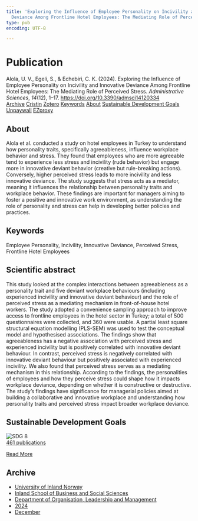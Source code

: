 ```yaml
---
title: 'Exploring the Influence of Employee Personality on Incivility and Innovative
  Deviance Among Frontline Hotel Employees: The Mediating Role of Perceived Stress'
type: pub
encoding: UTF-8

---
```

<h1>Publication</h1>
<article id="csl-bib-container-S2UMNITK" class="csl-bib-container">
  <div class="csl-bib-body"> <div class="csl-entry">Alola, U. V., Egeli, S., &#38; Echebiri, C. K. (2024). Exploring the Influence of Employee Personality on Incivility and Innovative Deviance Among Frontline Hotel Employees: The Mediating Role of Perceived Stress. <i>Administrative Sciences</i>, <i>14</i>(12), 1–17. <a href="https://doi.org/10.3390/admsci14120334">https://doi.org/10.3390/admsci14120334</a></div> </div>
  <div class="csl-bib-buttons">
    <a href="#taxonomy-article-S2UMNITK" alt="archive" class="csl-bib-button">Archive</a>
    <a href="https://app.cristin.no/results/show.jsf?id=2331726" alt="Cristin" class="csl-bib-button">Cristin</a>
    <a href="http://zotero.org/groups/5881554/items/S2UMNITK" alt="Zotero" class="csl-bib-button">Zotero</a>
    <a href="#keywords-article-S2UMNITK" alt="keywords" class="csl-bib-button">Keywords</a>
    <a href="#about-article-S2UMNITK" alt="about_pub" class="csl-bib-button">About</a>
    <a href="#sdg-article-S2UMNITK" alt="sdg" class="csl-bib-button">Sustainable Development Goals</a>
    <a href="https://doi.org/10.3390/admsci14120334" alt="Unpaywall" class="csl-bib-button">Unpaywall</a>
    <a href="https://doi.org/10.3390/admsci14120334" alt="EZproxy" class="csl-bib-button">EZproxy</a>
  </div>
  <div id="csl-bib-meta-container-S2UMNITK"></div>
</article>
<div id="csl-bib-meta-S2UMNITK" class="csl-bib-meta">
  <article id="about-article-S2UMNITK" class="about_pub-article">
    <h1>About</h1>
    Alola et al. conducted a study on hotel employees in Turkey to understand how personality traits, specifically agreeableness, influence workplace behavior and stress. They found that employees who are more agreeable tend to experience less stress and incivility (rude behavior) but engage more in innovative deviant behavior (creative but rule-breaking actions). Conversely, higher perceived stress leads to more incivility and less innovative deviance. The study suggests that stress acts as a mediator, meaning it influences the relationship between personality traits and workplace behavior. These findings are important for managers aiming to foster a positive and innovative work environment, as understanding the role of personality and stress can help in developing better policies and practices.
  </article>
  <article id="keywords-article-S2UMNITK" class="keywords-article">
    <h1>Keywords</h1>
    Employee Personality, Incivility, Innovative Deviance, Perceived Stress, Frontline Hotel Employees
  </article>
  <article id="abstract-article-S2UMNITK" class="abstract-article">
    <h1>Scientific abstract</h1>
    This study looked at the complex interactions between agreeableness as a personality trait and five deviant workplace behaviours (including experienced incivility and innovative deviant behaviour) and the role of perceived stress as a mediating mechanism in front-of-house hotel workers. The study adopted a convenience sampling approach to improve access to frontline employees in the hotel sector in Turkey; a total of 500 questionnaires were collected, and 360 were usable. A partial least square structural equation modelling (PLS-SEM) was used to test the conceptual model and hypothesised associations. The findings show that agreeableness has a negative association with perceived stress and experienced incivility but is positively correlated with innovative deviant behaviour. In contrast, perceived stress is negatively correlated with innovative deviant behaviour but positively associated with experienced incivility. We also found that perceived stress serves as a mediating mechanism in this relationship. According to the findings, the personalities of employees and how they perceive stress could shape how it impacts workplace deviance, depending on whether it is constructive or destructive. The study’s findings have significance for managerial policies aimed at building a collaborative and innovative workplace and understanding how personality traits and perceived stress impact broader workplace deviance.
  </article>
  <article id="sdg-article-S2UMNITK" class="sdg-article">
    <h1>Sustainable Development Goals</h1>
    <div class="sdg-container"><div id="sdg8" class="sdg">
        <img src="{{< params subfolder >}}images/sdg/sdg08_en.png" class="image" alt="SDG 8">
        <div class="sdg-overlay">
          <a href="/en/archive/?key=?sdg=8#archive" class="sdg-publication-count"><span>461</span> publications</a>
          <p><a href="https://sdgs.un.org/goals/goal8" class="sdg-read-more">Read More</a></p>
        </div>
      </div></div>
  </article>
  <article id="taxonomy-article-S2UMNITK" class="taxonomy-article">
    <h1>Archive</h1>
    <ul>
      <li>
        <a href="/en/archive/?key=3DCRN523">University of Inland Norway</a>
      </li>
      <li>
        <a href="/en/archive/?key=DU8Q9LN9">Inland School of Business and Social Sciences</a>
      </li>
      <li>
        <a href="/en/archive/?key=4LUWR3ZM">Department of Organisation, Leadership and Management</a>
      </li>
      <li>
        <a href="/en/archive/?key=TY5PNNUR">2024</a>
      </li>
      <li>
        <a href="/en/archive/?key=YRAMKLSV">December</a>
      </li>
    </ul>
  </article>
</div>
